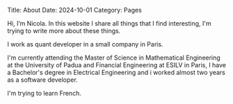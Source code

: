 Title: About
Date: 2024-10-01
Category: Pages

Hi, I’m Nicola.
In this website I share all things that I find interesting, I'm trying to write more about these things.

I work as quant developer in a small company in Paris.

I'm currently attending the Master of Science in Mathematical Engineering at the University of Padua and Financial Engineering at ESILV in Paris, I have a Bachelor's degree in Electrical Engineering and i worked almost two years as a software developer.

I'm trying to learn French.

